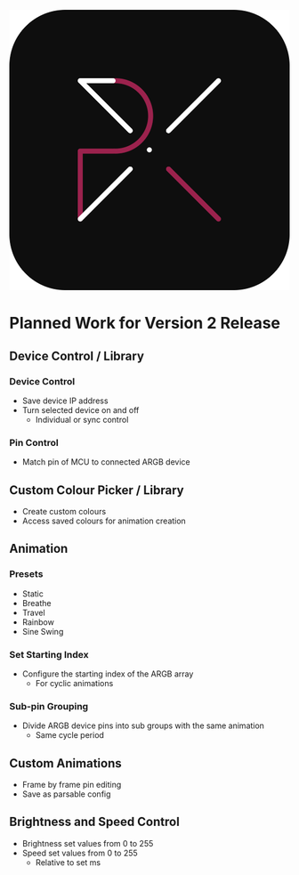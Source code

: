 <div style="text-align:center">

![icon](img/icon.png ':size=25%')

</div>


# Planned Work for Version 2 Release

## Device Control / Library

### Device Control

- Save device IP address
- Turn selected device on and off
  - Individual or sync control

### Pin Control

- Match pin of MCU to connected ARGB device

## Custom Colour Picker / Library

- Create custom colours
- Access saved colours for animation creation

## Animation

### Presets

- Static
- Breathe
- Travel
- Rainbow
- Sine Swing

### Set Starting Index

- Configure the starting index of the ARGB array
  - For cyclic animations

### Sub-pin Grouping

- Divide ARGB device pins into sub groups with the same animation
  - Same cycle period

## Custom Animations

- Frame by frame pin editing
- Save as parsable config

## Brightness and Speed Control

- Brightness set values from 0 to 255
- Speed set values from 0 to 255
  - Relative to set ms